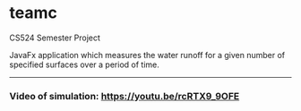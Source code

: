 # teamc
CS524 Semester Project


JavaFx application which measures the water runoff for a given number of specified surfaces over a period of time.  
___
### Video of simulation: https://youtu.be/rcRTX9_9OFE
